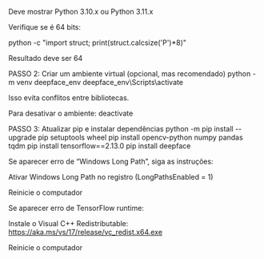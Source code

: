 

Deve mostrar Python 3.10.x ou Python 3.11.x

Verifique se é 64 bits:

python -c "import struct; print(struct.calcsize('P')*8)"


Resultado deve ser 64

PASSO 2: Criar um ambiente virtual (opcional, mas recomendado)
python -m venv deepface_env
deepface_env\Scripts\activate


Isso evita conflitos entre bibliotecas.

Para desativar o ambiente: deactivate

PASSO 3: Atualizar pip e instalar dependências
python -m pip install --upgrade pip setuptools wheel
pip install opencv-python numpy pandas tqdm
pip install tensorflow==2.13.0
pip install deepface


Se aparecer erro de “Windows Long Path”, siga as instruções:

Ativar Windows Long Path no registro (LongPathsEnabled = 1)

Reinicie o computador

Se aparecer erro de TensorFlow runtime:

Instale o Visual C++ Redistributable: https://aka.ms/vs/17/release/vc_redist.x64.exe

Reinicie o computador
